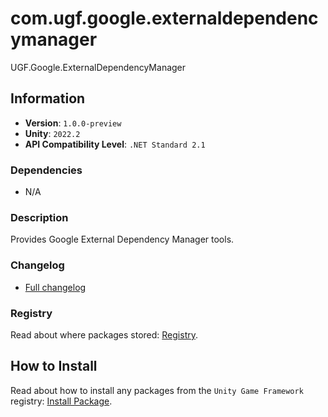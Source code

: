 # com.ugf.google.externaldependencymanager

UGF.Google.ExternalDependencyManager

## Information

- **Version**: `1.0.0-preview`
- **Unity**: `2022.2`
- **API Compatibility Level**: `.NET Standard 2.1`

### Dependencies

- N/A


### Description

Provides Google External Dependency Manager tools.

### Changelog

- [Full changelog](changelog.md)

### Registry

Read about where packages stored: [Registry](https://github.com/unity-game-framework/organization/blob/main/docs/registry.md).

## How to Install

Read about how to install any packages from the `Unity Game Framework` registry: [Install Package](https://github.com/unity-game-framework/organization/blob/main/docs/install-packages.md).
